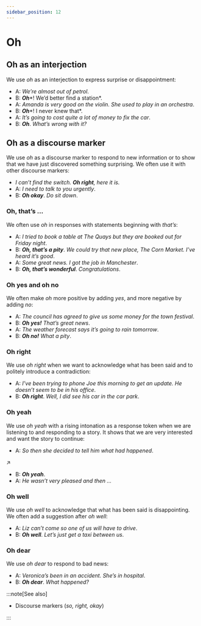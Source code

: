 ```yaml
---
sidebar_position: 12
---
```


# Oh

## Oh as an interjection

We use *oh* as an interjection to express surprise or disappointment:

- A: *We’re almost out of petrol*.
- B: ***Oh****! We’d better find a station*.
- A: *Amanda is very good on the violin. She used to play in an orchestra*.
- B: ***Oh****! I never knew that*.
- A: *It’s going to cost quite a lot of money to fix the car*.
- B: ***Oh***. *What’s wrong with it?*

## Oh as a discourse marker

We use *oh* as a discourse marker to respond to new information or to show that we have just discovered something surprising. We often use it with other discourse markers:

- *I can’t find the switch. **Oh right**, here it is.*
- A: *I need to talk to you urgently*.
- B: ***Oh okay***. *Do sit down*.

### Oh, that’s …

We often use *oh* in responses with statements beginning with *that’s*:

- A: *I tried to book a table at The Quays but they are booked out for Friday night*.
- B: ***Oh, that’s a pity***. *We could try that new place, The Corn Market. I’ve heard it’s good*.
- A: *Some great news. I got the job in Manchester*.
- B: ***Oh, that’s wonderful***. *Congratulations*.

### Oh yes and oh no

We often make *oh* more positive by adding *yes*, and more negative by adding *no*:

- A: *The council has agreed to give us some money for the town festival*.
- B: ***Oh yes!*** *That’s great news*.
- A: *The weather forecast says it’s going to rain tomorrow*.
- B: ***Oh no!*** *What a pity*.

### Oh right

We use *oh right* when we want to acknowledge what has been said and to politely introduce a contradiction:

- A: *I’ve been trying to phone Joe this morning to get an update. He doesn’t seem to be in his office*.
- B: ***Oh right***. *Well, I did see his car in the car park*.

### Oh yeah

We use *oh yeah* with a rising intonation as a response token when we are listening to and responding to a story. It shows that we are very interested and want the story to continue:

- A: *So then she decided to tell him what had happened*.

↗

- B: ***Oh yeah***.
- A: *He wasn’t very pleased and then …*

### Oh well

We use *oh well* to acknowledge that what has been said is disappointing. We often add a suggestion after *oh well*:

- A: *Liz can’t come so one of us will have to drive*.
- B: ***Oh well***. *Let’s just get a taxi between us*.

### Oh dear

We use *oh dear* to respond to bad news:

- A: *Veronica’s been in an accident. She’s in hospital*.
- B: ***Oh dear***. *What happened?*

:::note[See also]

- Discourse markers (*so, right, okay*)

:::
